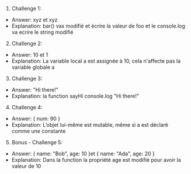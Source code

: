 1. Challenge 1:
  - Answer: xyz et xyz 
  - Explanation: bar() vas modifié et écrire la valeur de foo et le console.log va ecrire le string modifié 


2. Challenge 2:
  - Answer: 10 et 1
  - Explanation: La variable local a est assignée à 10, cela n'affecte pas la variable globale a


3. Challenge 3:
  - Answer: "Hi there!"    
  - Explanation: la function sayHi console.log "Hi there!"    


4. Challenge 4:
  - Answer: { num: 90 }
  - Explanation: L’objet lui-même est mutable, même si a est déclaré comme une constante


5. Bonus - Challenge 5:
  - Answer: { name: "Bob", age: 10 }et { name: "Ada", age: 20 }
  - Explanation: Dans la function la propriété age est modifié pour avoir la valeur de 10